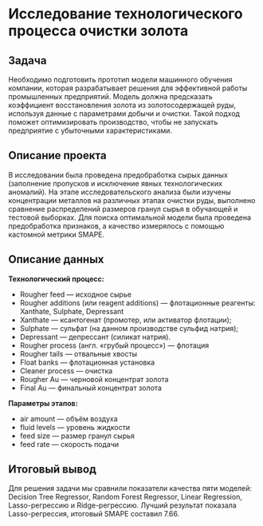 # Исследование технологического процесса очистки золота

## Задача

Необходимо подготовить прототип модели машинного обучения компании, которая разрабатывает решения для эффективной работы промышленных предприятий. Модель должна предсказать коэффициент восстановления золота из золотосодержащей руды, используя данные с параметрами добычи и очистки. Такой подход поможет оптимизировать производство, чтобы не запускать предприятие с убыточными характеристиками.

## Описание проекта

В исследовании была проведена предобработка сырых данных (заполнение пропусков и исключение явных технологических аномалий). На этапе исследовательского анализа были изучены концентрации металлов на различных этапах очистки руды, выполнено сравнение распределений размеров гранул сырья в обучающей и тестовой выборках. Для поиска оптимальной модели была проведена предобработка признаков, а качество измерялось с помощью кастомной метрики SMAPE.

## Описание данных 

**Технологический процесс:**

- Rougher feed — исходное сырье
- Rougher additions (или reagent additions) — флотационные реагенты: Xanthate, Sulphate, Depressant
- Xanthate — ксантогенат (промотер, или активатор флотации);
- Sulphate — сульфат (на данном производстве сульфид натрия);
- Depressant — депрессант (силикат натрия).
- Rougher process (англ. «грубый процесс») — флотация
- Rougher tails — отвальные хвосты
- Float banks — флотационная установка
- Cleaner process — очистка
- Rougher Au — черновой концентрат золота
- Final Au — финальный концентрат золота

**Параметры этапов:**

- air amount — объём воздуха
- fluid levels — уровень жидкости
- feed size — размер гранул сырья
- feed rate — скорость подачи

## Итоговый вывод

Для решения задачи мы сравнили показатели качества пяти моделей: Decision Tree Regressor, Random Forest Regressor, Linear Regression, Lasso-регрессию и Ridge-регрессию. Лучший результат показала Lasso-регрессия, итоговый SMAPE составил 7.66.
